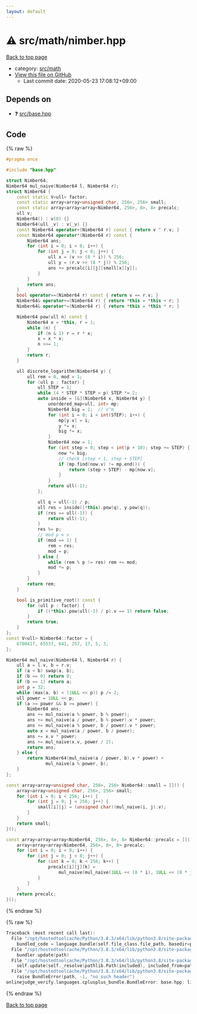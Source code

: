 ```yaml
---
layout: default
---
```


<!-- mathjax config similar to math.stackexchange -->
<script type="text/javascript" async
  src="https://cdnjs.cloudflare.com/ajax/libs/mathjax/2.7.5/MathJax.js?config=TeX-MML-AM_CHTML">
</script>
<script type="text/x-mathjax-config">
  MathJax.Hub.Config({
    TeX: { equationNumbers: { autoNumber: "AMS" }},
    tex2jax: {
      inlineMath: [ ['$','$'] ],
      processEscapes: true
    },
    "HTML-CSS": { matchFontHeight: false },
    displayAlign: "left",
    displayIndent: "2em"
  });
</script>

<script type="text/javascript" src="https://cdnjs.cloudflare.com/ajax/libs/jquery/3.4.1/jquery.min.js"></script>
<script src="https://cdn.jsdelivr.net/npm/jquery-balloon-js@1.1.2/jquery.balloon.min.js" integrity="sha256-ZEYs9VrgAeNuPvs15E39OsyOJaIkXEEt10fzxJ20+2I=" crossorigin="anonymous"></script>
<script type="text/javascript" src="../../../assets/js/copy-button.js"></script>
<link rel="stylesheet" href="../../../assets/css/copy-button.css" />


# :warning: src/math/nimber.hpp

<a href="../../../index.html">Back to top page</a>

* category: <a href="../../../index.html#fb2ef479237c7a939531a404fd0e5cb7">src/math</a>
* <a href="{{ site.github.repository_url }}/blob/master/src/math/nimber.hpp">View this file on GitHub</a>
    - Last commit date: 2020-05-23 17:08:12+09:00




## Depends on

* :question: <a href="../base.hpp.html">src/base.hpp</a>


## Code

<a id="unbundled"></a>
{% raw %}
```cpp
#pragma once

#include "base.hpp"

struct Nimber64;
Nimber64 mul_naive(Nimber64 l, Nimber64 r);
struct Nimber64 {
    const static V<ull> factor;
    const static array<array<unsigned char, 256>, 256> small;
    const static array<array<array<Nimber64, 256>, 8>, 8> precalc;
    ull v;
    Nimber64() : v(0) {}
    Nimber64(ull _v) : v(_v) {}
    const Nimber64 operator+(Nimber64 r) const { return v ^ r.v; }
    const Nimber64 operator*(Nimber64 r) const {
        Nimber64 ans;
        for (int i = 0; i < 8; i++) {
            for (int j = 0; j < 8; j++) {
                ull x = (v >> (8 * i)) % 256;
                ull y = (r.v >> (8 * j)) % 256;
                ans += precalc[i][j][small[x][y]];
            }
        }
        return ans;
    }
    bool operator==(Nimber64 r) const { return v == r.v; }
    Nimber64& operator+=(Nimber64 r) { return *this = *this + r; }
    Nimber64& operator*=(Nimber64 r) { return *this = *this * r; }

    Nimber64 pow(ull n) const {
        Nimber64 x = *this, r = 1;
        while (n) {
            if (n & 1) r = r * x;
            x = x * x;
            n >>= 1;
        }
        return r;
    }

    ull discrete_logarithm(Nimber64 y) {
        ull rem = 0, mod = 1;
        for (ull p : factor) {
            ull STEP = 1;
            while (4 * STEP * STEP < p) STEP *= 2;
            auto inside = [&](Nimber64 x, Nimber64 y) {
                unordered_map<ull, int> mp;
                Nimber64 big = 1;  // x^m
                for (int i = 0; i < int(STEP); i++) {
                    mp[y.v] = i;
                    y *= x;
                    big *= x;
                }
                Nimber64 now = 1;
                for (int step = 0; step < int(p + 10); step += STEP) {
                    now *= big;
                    // check [step + 1, step + STEP]
                    if (mp.find(now.v) != mp.end()) {
                        return (step + STEP) - mp[now.v];
                    }
                }
                return ull(-1);
            };

            ull q = ull(-1) / p;
            ull res = inside((*this).pow(q), y.pow(q));
            if (res == ull(-1)) {
                return ull(-1);
            }
            res %= p;
            // mod p = v
            if (mod == 1) {
                rem = res;
                mod = p;
            } else {
                while (rem % p != res) rem += mod;
                mod *= p;
            }
        }
        return rem;
    }

    bool is_primitive_root() const {
        for (ull p : factor) {
            if ((*this).pow(ull(-1) / p).v == 1) return false;
        }
        return true;
    }
};
const V<ull> Nimber64::factor = {
    6700417, 65537, 641, 257, 17, 5, 3,
};

Nimber64 mul_naive(Nimber64 l, Nimber64 r) {
    ull a = l.v, b = r.v;
    if (a < b) swap(a, b);
    if (b == 0) return 0;
    if (b == 1) return a;
    int p = 32;
    while (max(a, b) < (1ULL << p)) p /= 2;
    ull power = 1ULL << p;
    if (a >= power && b >= power) {
        Nimber64 ans;
        ans += mul_naive(a % power, b % power);
        ans += mul_naive(a / power, b % power).v * power;
        ans += mul_naive(a % power, b / power).v * power;
        auto x = mul_naive(a / power, b / power);
        ans += x.v * power;
        ans += mul_naive(x.v, power / 2);
        return ans;
    } else {
        return Nimber64(mul_naive(a / power, b).v * power) +
               mul_naive(a % power, b);
    }
};

const array<array<unsigned char, 256>, 256> Nimber64::small = []() {
    array<array<unsigned char, 256>, 256> small;
    for (int i = 0; i < 256; i++) {
        for (int j = 0; j < 256; j++) {
            small[i][j] = (unsigned char)(mul_naive(i, j).v);
        }
    }
    return small;
}();

const array<array<array<Nimber64, 256>, 8>, 8> Nimber64::precalc = []() {
    array<array<array<Nimber64, 256>, 8>, 8> precalc;
    for (int i = 0; i < 8; i++) {
        for (int j = 0; j < 8; j++) {
            for (int k = 0; k < 256; k++) {
                precalc[i][j][k] =
                    mul_naive(mul_naive(1ULL << (8 * i), 1ULL << (8 * j)), k);
            }
        }
    }
    return precalc;
}();

```
{% endraw %}

<a id="bundled"></a>
{% raw %}
```cpp
Traceback (most recent call last):
  File "/opt/hostedtoolcache/Python/3.8.3/x64/lib/python3.8/site-packages/onlinejudge_verify/docs.py", line 349, in write_contents
    bundled_code = language.bundle(self.file_class.file_path, basedir=pathlib.Path.cwd())
  File "/opt/hostedtoolcache/Python/3.8.3/x64/lib/python3.8/site-packages/onlinejudge_verify/languages/cplusplus.py", line 172, in bundle
    bundler.update(path)
  File "/opt/hostedtoolcache/Python/3.8.3/x64/lib/python3.8/site-packages/onlinejudge_verify/languages/cplusplus_bundle.py", line 282, in update
    self.update(self._resolve(pathlib.Path(included), included_from=path))
  File "/opt/hostedtoolcache/Python/3.8.3/x64/lib/python3.8/site-packages/onlinejudge_verify/languages/cplusplus_bundle.py", line 162, in _resolve
    raise BundleError(path, -1, "no such header")
onlinejudge_verify.languages.cplusplus_bundle.BundleError: base.hpp: line -1: no such header

```
{% endraw %}

<a href="../../../index.html">Back to top page</a>

